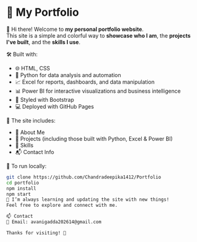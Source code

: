 # 🎨 My Portfolio

👋 Hi there! Welcome to **my personal portfolio website**.  
This site is a simple and colorful way to **showcase who I am**, the **projects I've built**, and the **skills I use**.

🛠️ Built with:
- 🌐 HTML, CSS
- 🐍 Python for data analysis and automation  
- 📈 Excel for reports, dashboards, and data manipulation  
- 📊 Power BI for interactive visualizations and business intelligence  
- 🎨 Styled with Bootstrap  
- 💻 Deployed with GitHub Pages

📁 The site includes:
- 🙋 About Me  
- 💼 Projects (including those built with Python, Excel & Power BI)  
- 🧠 Skills  
- 📬 Contact Info  

🚀 To run locally:
```bash
git clone https://github.com/Chandradeepika1412/Portfolio
cd portfolio
npm install
npm start
🌟 I’m always learning and updating the site with new things!
Feel free to explore and connect with me.

📫 Contact
📧 Email: avanigadda202614@gmail.com

Thanks for visiting! 🙌
